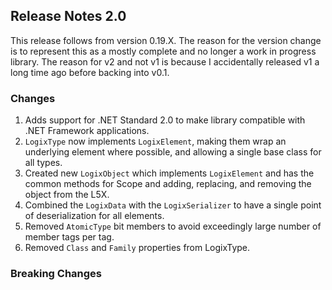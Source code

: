 ## Release Notes 2.0
This release follows from version 0.19.X. The reason for the version change is to represent this as a mostly complete
and no longer a work in progress library. The reason for v2 and not v1 is because I accidentally released v1 a long time
ago before backing into v0.1.

### Changes
1. Adds support for .NET Standard 2.0 to make library compatible with .NET Framework applications.
2. `LogixType` now implements `LogixElement`, making them wrap an underlying element where possible, 
and allowing a single base class for all types.
3. Created new `LogixObject` which implements `LogixElement` and has the common methods for Scope and adding, replacing,
and removing the object from the L5X.
4. Combined the `LogixData` with the `LogixSerializer` to have a single point of deserialization for all elements.
5. Removed `AtomicType` bit members to avoid exceedingly large number of member tags per tag.
6. Removed `Class` and `Family` properties from LogixType.

### Breaking Changes


### 

